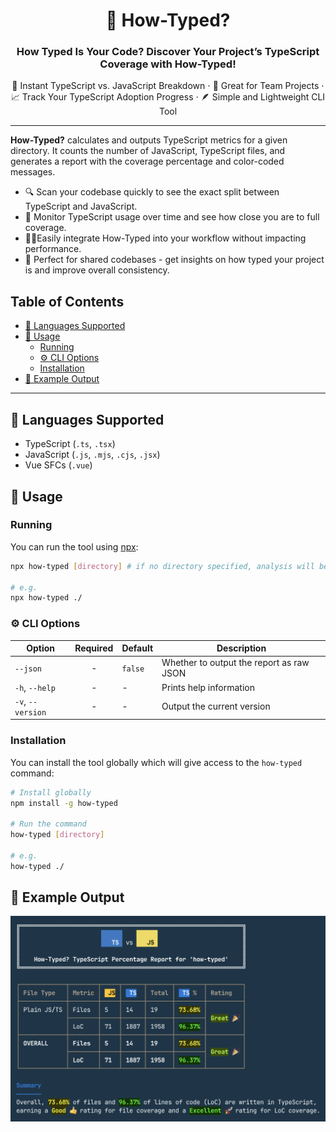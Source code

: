 <h1 align="center">
  🤔 How-Typed?
</h1>

<h3 align="center">How Typed Is Your Code? Discover Your Project’s TypeScript Coverage with How-Typed!</h3>

<p align="center">
  🚀 Instant TypeScript vs. JavaScript Breakdown ⋅ 👥 Great for Team Projects ⋅ 📈 Track Your TypeScript Adoption Progress ⋅ 🪶 Simple and Lightweight CLI Tool
</p>

---

**How-Typed?** calculates and outputs TypeScript metrics for a given directory. It counts the number of JavaScript, TypeScript files, and generates a report with the coverage percentage and color-coded messages.

- 🔍 Scan your codebase quickly to see the exact split between TypeScript and JavaScript.
- 👀 Monitor TypeScript usage over time and see how close you are to full coverage.
- 🧑‍💻Easily integrate How-Typed into your workflow without impacting performance.
- 👥 Perfect for shared codebases - get insights on how typed your project is and improve overall consistency.

## Table of Contents <!-- omit from toc -->

- [📜 Languages Supported](#-languages-supported)
- [🏃 Usage](#-usage)
  - [Running](#running)
  - [:gear: CLI Options](#gear-cli-options)
  - [Installation](#installation)
- [📝 Example Output](#-example-output)

---

## 📜 Languages Supported

- TypeScript (`.ts`, `.tsx`)
- JavaScript (`.js`, `.mjs`, `.cjs`, `.jsx`)
- Vue SFCs (`.vue`)

## 🏃 Usage

### Running

You can run the tool using [npx](https://docs.npmjs.com/cli/v8/commands/npx):

```sh
npx how-typed [directory] # if no directory specified, analysis will be run against current working directory

# e.g.
npx how-typed ./
```

### :gear: CLI Options

| Option | Required   | Default | Description |
| ------ | :--------: | ------- | ----------- |
| `--json`| - | `false` | Whether to output the report as raw JSON |
| `-h`, `--help` | - | - | Prints help information |
| `-v`, `--version` | - | - | Output the current version |

### Installation

You can install the tool globally which will give access to the `how-typed` command:

```sh
# Install globally
npm install -g how-typed

# Run the command
how-typed [directory]

# e.g.
how-typed ./
```

## 📝 Example Output

![Example output showing TypeScript usage](docs/img/how-typed-output-example.png)
